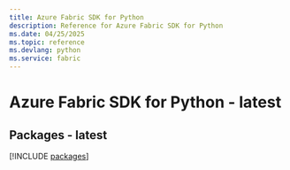 ```yaml
---
title: Azure Fabric SDK for Python
description: Reference for Azure Fabric SDK for Python
ms.date: 04/25/2025
ms.topic: reference
ms.devlang: python
ms.service: fabric
---
```

# Azure Fabric SDK for Python - latest
## Packages - latest
[!INCLUDE [packages](fabric-index.md)]